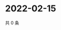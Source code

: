 # 2022-02-15

共 0 条

<!-- BEGIN WEIBO -->
<!-- 最后更新时间 Tue Feb 15 2022 18:15:13 GMT+0800 (China Standard Time) -->

<!-- END WEIBO -->
